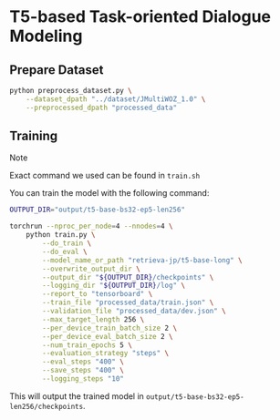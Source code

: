 # T5-based Task-oriented Dialogue Modeling
## Prepare Dataset

```bash
python preprocess_dataset.py \
    --dataset_dpath "../dataset/JMultiWOZ_1.0" \
    --preprocessed_dpath "processed_data"
```

## Training
> [!NOTE]
> Exact command we used can be found in `train.sh`

You can train the model with the following command:

```bash
OUTPUT_DIR="output/t5-base-bs32-ep5-len256"

torchrun --nproc_per_node=4 --nnodes=4 \
    python train.py \
        --do_train \
        --do_eval \
        --model_name_or_path "retrieva-jp/t5-base-long" \
        --overwrite_output_dir \
        --output_dir "${OUTPUT_DIR}/checkpoints" \
        --logging_dir "${OUTPUT_DIR}/log" \
        --report_to "tensorboard" \
        --train_file "processed_data/train.json" \
        --validation_file "processed_data/dev.json" \
        --max_target_length 256 \
        --per_device_train_batch_size 2 \
        --per_device_eval_batch_size 2 \
        --num_train_epochs 5 \
        --evaluation_strategy "steps" \
        --eval_steps "400" \
        --save_steps "400" \
        --logging_steps "10"

```
This will output the trained model in `output/t5-base-bs32-ep5-len256/checkpoints`.